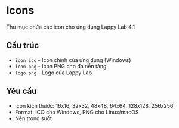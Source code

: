 # Icons

Thư mục chứa các icon cho ứng dụng Lappy Lab 4.1

## Cấu trúc
- `icon.ico` - Icon chính của ứng dụng (Windows)
- `icon.png` - Icon PNG cho đa nền tảng
- `logo.png` - Logo của Lappy Lab

## Yêu cầu
- Icon kích thước: 16x16, 32x32, 48x48, 64x64, 128x128, 256x256
- Format: ICO cho Windows, PNG cho Linux/macOS
- Nền trong suốt
